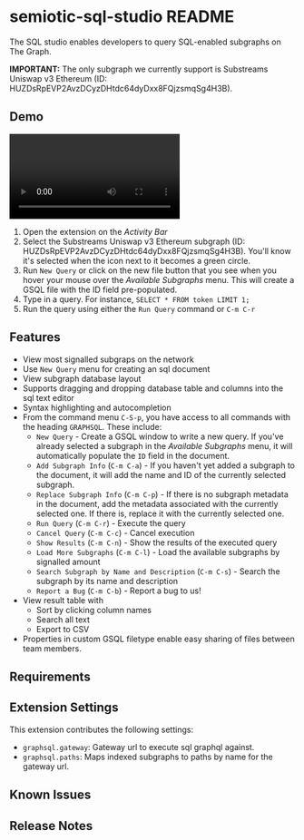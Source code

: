 # semiotic-sql-studio README

The SQL studio enables developers to query SQL-enabled subgraphs on The Graph.

**IMPORTANT:** The only subgraph we currently support is Substreams Uniswap v3 Ethereum (ID: HUZDsRpEVP2AvzDCyzDHtdc64dyDxx8FQjzsmqSg4H3B).

## Demo

![Demo](https://sql-studio-webapp.vercel.app/studio.webm)

1. Open the extension on the *Activity Bar*
2. Select the Substreams Uniswap v3 Ethereum subgraph (ID: HUZDsRpEVP2AvzDCyzDHtdc64dyDxx8FQjzsmqSg4H3B). You'll know it's selected when the icon next to it becomes a green circle.
3. Run `New Query` or click on the new file button that you see when you hover your mouse over the *Available Subgraphs* menu. This will create a GSQL file with the ID field pre-populated.
4. Type in a query. For instance, `SELECT * FROM token LIMIT 1;`
5. Run the query using either the `Run Query` command or `C-m C-r`

## Features

- View most signalled subgraps on the network
- Use `New Query` menu for creating an sql document
- View subgraph database layout
- Supports dragging and dropping database table and columns into the sql text editor
- Syntax highlighting and autocompletion
- From the command menu `C-S-p`, you have access to all commands with the heading `GRAPHSQL`. These include:
  - `New Query` - Create a GSQL window to write a new query. If you've already selected a subgraph in the *Available Subgraphs* menu, it will automatically populate the `ID` field in the document.
  - `Add Subgraph Info` (`C-m C-a`) - If you haven't yet added a subgraph to the document, it will add the name and ID of the currently selected subgraph.
  - `Replace Subgraph Info` (`C-m C-p`) - If there is no subgraph metadata in the document, add the metadata associated with the currently selected one. If there is, replace it with the currently selected one.
  - `Run Query` (`C-m C-r`) - Execute the query
  - `Cancel Query` (`C-m C-c`) - Cancel execution
  - `Show Results` (`C-m C-n`) - Show the results of the executed query
  - `Load More Subgraphs` (`C-m C-l`) - Load the available subgraphs by signalled amount
  - `Search Subgraph by Name and Description` (`C-m C-s`) - Search the subgraph by its name and description
  - `Report a Bug` (`C-m C-b`) - Report a bug to us!
- View result table with
  - Sort by clicking column names
  - Search all text
  - Export to CSV
- Properties in custom GSQL filetype enable easy sharing of files between team members.

## Requirements

## Extension Settings

This extension contributes the following settings:

- `graphsql.gateway`: Gateway url to execute sql graphql against.
- `graphsql.paths`: Maps indexed subgraphs to paths by name for the gateway url.

## Known Issues

## Release Notes
